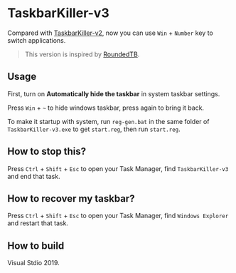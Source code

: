 # TaskbarKiller-v3

Compared with [TaskbarKiller-v2](https://github.com/DiscreteTom/TaskbarKiller-v2), now you can use `Win` + `Number` key to switch applications.

> This version is inspired by [RoundedTB](https://github.com/torchgm/RoundedTB).

## Usage

First, turn on **Automatically hide the taskbar** in system taskbar settings.

Press `Win` + `~` to hide windows taskbar, press again to bring it back.

To make it startup with system, run `reg-gen.bat` in the same folder of `TaskbarKiller-v3.exe` to get `start.reg`, then run `start.reg`.

## How to stop this?

Press `Ctrl` + `Shift` + `Esc` to open your Task Manager, find `TaskbarKiller-v3` and end that task.

## How to recover my taskbar?

Press `Ctrl` + `Shift` + `Esc` to open your Task Manager, find `Windows Explorer` and restart that task.

## How to build

Visual Stdio 2019.
